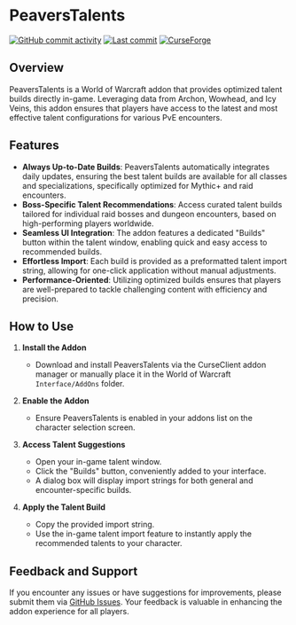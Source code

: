 # PeaversTalents

[![GitHub commit activity](https://img.shields.io/github/commit-activity/m/peavers/PeaversTalents)](https://github.com/peavers/PeaversTalents/commits/master) [![Last commit](https://img.shields.io/github/last-commit/peavers/PeaversTalents)](https://github.com/peavers/PeaversTalents/master) [![CurseForge](https://img.shields.io/curseforge/dt/1184820?label=CurseForge&color=F16436)](https://www.curseforge.com/wow/addons/peaverstalents)

## Overview

PeaversTalents is a World of Warcraft addon that provides optimized talent builds directly in-game. Leveraging data from
Archon, Wowhead, and Icy Veins, this addon ensures that players have access to the latest and most effective talent
configurations for various PvE encounters.

## Features

- **Always Up-to-Date Builds**: PeaversTalents automatically integrates daily updates, ensuring the best talent builds
  are available for all classes and specializations, specifically optimized for Mythic+ and raid encounters.
- **Boss-Specific Talent Recommendations**: Access curated talent builds tailored for individual raid bosses and dungeon
  encounters, based on high-performing players worldwide.
- **Seamless UI Integration**: The addon features a dedicated "Builds" button within the talent window, enabling quick
  and easy access to recommended builds.
- **Effortless Import**: Each build is provided as a preformatted talent import string, allowing for one-click
  application without manual adjustments.
- **Performance-Oriented**: Utilizing optimized builds ensures that players are well-prepared to tackle challenging
  content with efficiency and precision.

## How to Use

1. **Install the Addon**
	* Download and install PeaversTalents via the CurseClient addon manager or manually place it in the World of Warcraft
	  `Interface/AddOns` folder.

2. **Enable the Addon**
	* Ensure PeaversTalents is enabled in your addons list on the character selection screen.

3. **Access Talent Suggestions**
	* Open your in-game talent window.
	* Click the "Builds" button, conveniently added to your interface.
	* A dialog box will display import strings for both general and encounter-specific builds.

4. **Apply the Talent Build**
	* Copy the provided import string.
	* Use the in-game talent import feature to instantly apply the recommended talents to your character.

## Feedback and Support

If you encounter any issues or have suggestions for improvements, please submit them
via [GitHub Issues](https://github.com/peavers/PeaversTalents/issues). Your feedback is valuable in enhancing the addon
experience for all players.


